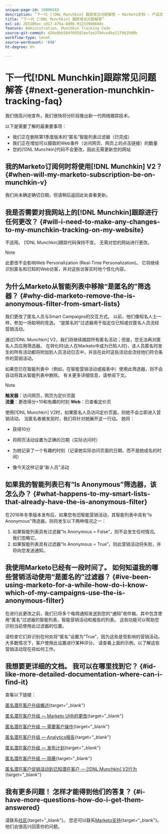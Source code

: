```yaml
---
unique-page-id: 10096583
description: “下一代 [!DNL Munchkin] 跟踪常见问题解答 — Marketo文档 — 产品文档”
title: “下一代 [!DNL Munchkin] 跟踪常见问题解答”
exl-id: 283189ac-c817-479a-b896-91233980608c
feature: Administration, Munchkin Tracking Code
source-git-commit: d20a9bb584f69282eefae3704ce4be2179b29d0b
workflow-type: tm+mt
source-wordcount: '698'
ht-degree: 0%

---
```


# 下一代[!DNL Munchkin]跟踪常见问题解答 {#next-generation-munchkin-tracking-faq}

我们很高兴地宣布，我们很快将分阶段推出新一代网络跟踪技术。

以下是需要了解的最重要事项：

* 我们正在删除第1季度版本的“匿名”智能列表过滤器（已完成）
* 我们正在增加可以摄取的Web事件（访问网页、网页上的点击链接）的数量
* 您的[!DNL Munchkin]代码不会更改，因此无需更新您的网站

## 我的Marketo订阅何时将使用[!DNL Munchkin] V2？ {#when-will-my-marketo-subscription-be-on-munchkin-v}

我们尚未确定确切日期，但请稍后返回此处查看更新。

## 我是否需要对我网站上的[!DNL Munchkin]跟踪进行任何更改？ {#will-i-need-to-make-any-changes-to-my-munchkin-tracking-on-my-website}

不适用。 [!DNL Munchkin]跟踪代码保持不变。 无需对您的网站进行更改。

>[!NOTE]
>
>此更改不会影响Web Personalization (Real-Time Personalization)。 它将继续识别匿名和已知的Web访客，并对这些访客实时地个性化内容。

## 为什么Marketo从智能列表中移除“是匿名的”筛选器？ {#why-did-marketo-remove-the-is-anonymous-filter-from-smart-lists}

我们更改了匿名人员与Smart Campaigns的交互方式。 以前，他们像知名人士一样，参加一场聪明的竞选。 “是匿名的”过滤器用于指定仅已知或仅匿名人员流经营销活动。

通过[!DNL Munchkin] V2，我们将继续跟踪所有匿名活动；但是，您无法再对匿名人员应用筛选器。 在转化时(此人在Marketo中成为已知人时)，该人员匿名时发生的所有活动都将附加到人员活动日志中，并且在此时这些活动会流经他们符合条件的营销活动。

如果您已在智能列表中（例如，在智能营销活动或报表中）使用此筛选器，则不会自动将其从智能列表中删除。 有关更多详细信息，请参阅下文。

>[!NOTE]
>
>**触发器**：访问网页，网页为定价页面\
>**流量**：更改得分+10和有趣的时刻
>**Web**：已查看定价页
>
>使用[!DNL Munchkin] V2时，如果匿名人员访问定价页面，则她不会立即进入营销活动。 当匿名者被发现时，我们将针对她展开这一行动。 她将：
>
>* 获得10分
>
>* 将网页活动设置为正确的日期（实际访问时）
>
>* 为她记录了一个有趣的时刻（记录她实际访问页面的日期，而不是她成名的时间）
>
>* 像今天这样记录“新人员”活动

## 如果我的智能列表已有“Is Anonymous”筛选器，该怎么办？ {#what-happens-to-my-smart-lists-that-already-have-the-is-anonymous-filter}

在2016年冬季版本发布后，如果您有旧智能营销活动，其智能列表中具有“Is Anonymous”筛选器，则将发生以下两种情况之一：

1. 如果智能列表具有过滤器“Is Anonymous = False”，则不会发生任何情况。 我们忽略它。
1. 如果智能列表具有过滤器“Is Anonymous = True”，则此营销活动将失败，并将向您发送通知。

## 我使用Marketo已经有一段时间了。 如何知道我的哪些营销活动使用“是匿名的”过滤器？ {#ive-been-using-marketo-for-a-while-how-do-i-know-which-of-my-campaigns-use-the-is-anonymous-filter}

在进行此更改之前，我们已将多个每周通知发送到您的“通知”收件箱，其中包含使用“匿名”过滤器的智能列表、智能营销活动和报告的列表。 这些功能可以帮助您识别当前使用此过滤器的位置。

请检查它们并识别在何处将“匿名”设置为“True”，因为这些是受影响的营销活动。 大多数情况下，客户使用此设置进行某种评分。 请查看上面的示例，以了解这些营销活动现在将如何工作。

## 我想要更详细的文档。 我可以在哪里找到它？ {#id-like-more-detailed-documentation-where-can-i-find-it}

查看以下链接：

[匿名潜在客户升级概述](https://nation.marketo.com/docs/DOC-2937){target="_blank"}

[匿名潜在客户升级 — Marketo UI中的更改](https://nation.marketo.com/docs/DOC-2938){target="_blank"}

[匿名潜在客户升级 — 需要客户操作](https://nation.marketo.com/docs/DOC-2939){target="_blank"}

[匿名潜在客户升级 — Analytics报告](https://nation.marketo.com/docs/DOC-2940){target="_blank"}

[匿名潜在客户升级 — 发布计划](https://nation.marketo.com/docs/DOC-2961){target="_blank"}

[匿名潜在客户升级 — 隐蔽](https://nation.marketo.com/docs/DOC-2962){target="_blank"}

[匿名潜在客户促销活动到已知潜在客户 —  [!DNL Munchkin] V2行为](https://nation.marketo.com/docs/DOC-2963){target="_blank"}

## 我有更多问题！ 怎样才能得到他们的答复？ {#i-have-more-questions-how-do-i-get-them-answered}

请联系[社区](https://nation.marketo.com/){target="_blank"}。 您还可以联系[Marketo支持](https://nation.marketo.com/t5/Support/ct-p/Support){target="_blank"}。 他们会很高兴回答你的问题。
